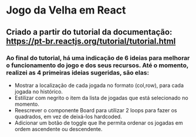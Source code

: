 # Jogo da Velha em React

## Criado a partir do tutorial da documentação: https://pt-br.reactjs.org/tutorial/tutorial.html

### Ao final do tutorial, há uma indicação de 6 ideias para melhorar o funcionamento do jogo e dos seus recursos. Até o momento, realizei as 4 primeiras ideias sugeridas, são elas:

- Mostrar a localização de cada jogada no formato (col,row), para cada jogada no histórico.
- Estilizar com negrito o item da lista de jogadas que está selecionado no momento.
- Reescrever o componente Board para utilizar 2 loops para fazer os quadrados, em vez de deixá-los hardcoded.
- Adicionar um botão de toggle que lhe permita ordenar os jogadas em ordem ascendente ou descendente.